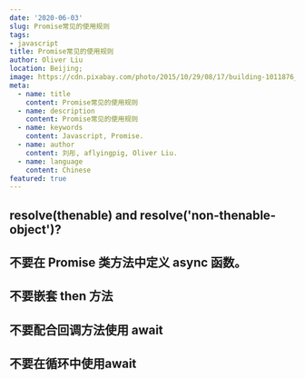```yaml
---
date: '2020-06-03'
slug: Promise常见的使用规则
tags:
- javascript
title: Promise常见的使用规则
author: Oliver Liu
location: Beijing;
image: https://cdn.pixabay.com/photo/2015/10/29/08/17/building-1011876_960_720.jpg
meta:
  - name: title
    content: Promise常见的使用规则
  - name: description
    content: Promise常见的使用规则
  - name: keywords
    content: Javascript, Promise.
  - name: author
    content: 刘彤, aflyingpig, Oliver Liu.
  - name: language
    content: Chinese
featured: true
---
```


## resolve(thenable) and resolve('non-thenable-object')?

## 不要在 Promise 类方法中定义 async 函数。

## 不要嵌套 then 方法

## 不要配合回调方法使用 await

## 不要在循环中使用await


## 
